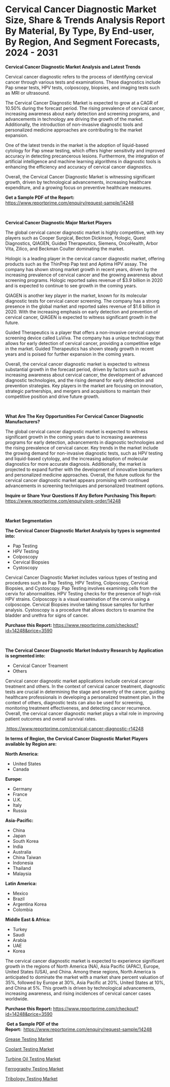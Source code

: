<p><h1>Cervical Cancer Diagnostic Market Size, Share & Trends Analysis Report By Material, By Type, By End-user, By Region, And Segment Forecasts, 2024 - 2031</h1></p><p><strong>Cervical Cancer Diagnostic Market Analysis and Latest Trends</strong></p>
<p><p>Cervical cancer diagnostic refers to the process of identifying cervical cancer through various tests and examinations. These diagnostics include Pap smear tests, HPV tests, colposcopy, biopsies, and imaging tests such as MRI or ultrasound.</p><p>The Cervical Cancer Diagnostic Market is expected to grow at a CAGR of 10.50% during the forecast period. The rising prevalence of cervical cancer, increasing awareness about early detection and screening programs, and advancements in technology are driving the growth of the market. Additionally, the introduction of non-invasive diagnostic tools and personalized medicine approaches are contributing to the market expansion.</p><p>One of the latest trends in the market is the adoption of liquid-based cytology for Pap smear testing, which offers higher sensitivity and improved accuracy in detecting precancerous lesions. Furthermore, the integration of artificial intelligence and machine learning algorithms in diagnostic tools is enhancing the efficiency and accuracy of cervical cancer diagnostics.</p><p>Overall, the Cervical Cancer Diagnostic Market is witnessing significant growth, driven by technological advancements, increasing healthcare expenditure, and a growing focus on preventive healthcare measures.</p></p>
<p><strong>Get a Sample PDF of the Report:&nbsp;</strong> <a href="https://www.reportprime.com/enquiry/request-sample/14248">https://www.reportprime.com/enquiry/request-sample/14248</a></p>
<p>&nbsp;</p>
<p><strong>Cervical Cancer Diagnostic Major Market Players</strong></p>
<p><p>The global cervical cancer diagnostic market is highly competitive, with key players such as Cooper Surgical, Becton Dickinson, Hologic, Quest Diagnostics, QIAGEN, Guided Therapeutics, Siemens, OncoHealth, Arbor Vita, Zilico, and Beckman Coulter dominating the market. </p><p>Hologic is a leading player in the cervical cancer diagnostic market, offering products such as the ThinPrep Pap test and Aptima HPV assay. The company has shown strong market growth in recent years, driven by the increasing prevalence of cervical cancer and the growing awareness about screening programs. Hologic reported sales revenue of $3.9 billion in 2020 and is expected to continue to see growth in the coming years.</p><p>QIAGEN is another key player in the market, known for its molecular diagnostic tests for cervical cancer screening. The company has a strong presence in the global market and reported sales revenue of $1.6 billion in 2020. With the increasing emphasis on early detection and prevention of cervical cancer, QIAGEN is expected to witness significant growth in the future.</p><p>Guided Therapeutics is a player that offers a non-invasive cervical cancer screening device called LuViva. The company has a unique technology that allows for early detection of cervical cancer, providing a competitive edge in the market. Guided Therapeutics has shown steady growth in recent years and is poised for further expansion in the coming years.</p><p>Overall, the cervical cancer diagnostic market is expected to witness substantial growth in the forecast period, driven by factors such as increasing awareness about cervical cancer, the development of advanced diagnostic technologies, and the rising demand for early detection and prevention strategies. Key players in the market are focusing on innovation, strategic partnerships, and mergers and acquisitions to maintain their competitive position and drive future growth.</p></p>
<p>&nbsp;</p>
<p><strong>What Are The Key Opportunities For Cervical Cancer Diagnostic Manufacturers?</strong></p>
<p><p>The global cervical cancer diagnostic market is expected to witness significant growth in the coming years due to increasing awareness programs for early detection, advancements in diagnostic technologies and the rising prevalence of cervical cancer. Key trends in the market include the growing demand for non-invasive diagnostic tests, such as HPV testing and liquid-based cytology, and the increasing adoption of molecular diagnostics for more accurate diagnosis. Additionally, the market is projected to expand further with the development of innovative biomarkers and personalized medicine approaches. Overall, the future outlook for the cervical cancer diagnostic market appears promising with continued advancements in screening techniques and personalized treatment options.</p></p>
<p><strong>Inquire or Share Your Questions If Any Before Purchasing This Report:</strong> <a href="https://www.reportprime.com/enquiry/pre-order/14248">https://www.reportprime.com/enquiry/pre-order/14248</a></p>
<p>&nbsp;</p>
<p><strong>Market Segmentation</strong></p>
<p><strong>The Cervical Cancer Diagnostic Market Analysis by types is segmented into:</strong></p>
<p><ul><li>Pap Testing</li><li>HPV Testing</li><li>Colposcopy</li><li>Cervical Biopsies</li><li>Cystoscopy</li></ul></p>
<p><p>Cervical Cancer Diagnostic Market includes various types of testing and procedures such as Pap Testing, HPV Testing, Colposcopy, Cervical Biopsies, and Cystoscopy. Pap Testing involves examining cells from the cervix for abnormalities. HPV Testing checks for the presence of high-risk HPV strains. Colposcopy is a visual examination of the cervix using a colposcope. Cervical Biopsies involve taking tissue samples for further analysis. Cystoscopy is a procedure that allows doctors to examine the bladder and urethra for signs of cancer.</p></p>
<p><strong>Purchase this Report:&nbsp;</strong><a href="https://www.reportprime.com/checkout?id=14248&price=3590">https://www.reportprime.com/checkout?id=14248&price=3590</a></p>
<p>&nbsp;</p>
<p><strong>The Cervical Cancer Diagnostic Market Industry Research by Application is segmented into:</strong></p>
<p><ul><li>Cervical Cancer Treament</li><li>Others</li></ul></p>
<p><p>Cervical cancer diagnostic market applications include cervical cancer treatment and others. In the context of cervical cancer treatment, diagnostic tests are crucial in determining the stage and severity of the cancer, guiding healthcare professionals in developing a personalized treatment plan. In the context of others, diagnostic tests can also be used for screening, monitoring treatment effectiveness, and detecting cancer recurrence. Overall, the cervical cancer diagnostic market plays a vital role in improving patient outcomes and overall survival rates.</p></p>
<p><a href="https://www.reportprime.com/cervical-cancer-diagnostic-r14248">&nbsp;https://www.reportprime.com/cervical-cancer-diagnostic-r14248</a></p>
<p><strong>In terms of Region, the Cervical Cancer Diagnostic Market Players available by Region are:</strong></p>
<p>
    <p> <strong> North America: </strong>
        <ul>
            <li>United States</li>
            <li>Canada</li>
        </ul>
        </p> 
    <p> <strong> Europe: </strong>
        <ul>
            <li>Germany</li>
            <li>France</li>
            <li>U.K.</li>
            <li>Italy</li>
            <li>Russia</li>
        </ul>
        </p> 
    <p> <strong> Asia-Pacific: </strong>
        <ul>
            <li>China</li>
            <li>Japan</li>
            <li>South Korea</li>
            <li>India</li>
            <li>Australia</li>
            <li>China Taiwan</li>
            <li>Indonesia</li>
            <li>Thailand</li>
            <li>Malaysia</li>
        </ul>
        </p> 
    <p> <strong> Latin America: </strong>
        <ul>
            <li>Mexico</li>
            <li>Brazil</li>
            <li>Argentina Korea</li>
            <li>Colombia</li>
        </ul>
        </p> 
    <p> <strong> Middle East & Africa: </strong>
        <ul>
            <li>Turkey</li>
            <li>Saudi</li>
            <li>Arabia</li>
            <li>UAE</li>
            <li>Korea</li>
        </ul>
    </p>
    </p>
<p><p>The cervical cancer diagnostic market is expected to experience significant growth in the regions of North America (NA), Asia Pacific (APAC), Europe, United States (USA), and China. Among these regions, North America is anticipated to dominate the market with a market share percent valuation of 35%, followed by Europe at 30%, Asia Pacific at 20%, United States at 10%, and China at 5%. This growth is driven by technological advancements, increasing awareness, and rising incidences of cervical cancer cases worldwide.</p></p>
<p><strong>Purchase this Report: </strong><a href="https://www.reportprime.com/checkout?id=14248&price=3590">https://www.reportprime.com/checkout?id=14248&price=3590</a></p>
<p>&nbsp;<strong>Get a Sample PDF of the Report:&nbsp;&nbsp;</strong><a href="https://www.reportprime.com/enquiry/request-sample/14248">https://www.reportprime.com/enquiry/request-sample/14248</a></p>
<p><strong></strong></p>
<p><p><a href="https://github.com/changoleonlaverguenzanoexiste/Market-Research-Report-List-4/blob/main/grease-testing-market.md">Grease Testing Market</a></p><p><a href="https://github.com/dimitrishawkinswaynenp91rgz/Market-Research-Report-List-4/blob/main/coolant-testing-market.md">Coolant Testing Market</a></p><p><a href="https://github.com/vregtldg37/Market-Research-Report-List-2/blob/main/turbine-oil-testing-market.md">Turbine Oil Testing Market</a></p><p><a href="https://github.com/gladysalidde/Market-Research-Report-List-2/blob/main/ferrography-testing-market.md">Ferrography Testing Market</a></p><p><a href="https://github.com/labibmmn112/Market-Research-Report-List-2/blob/main/tribology-testing-market.md">Tribology Testing Market</a></p></p>